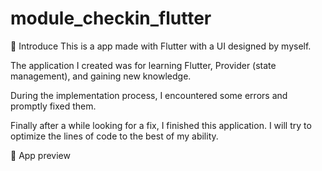 # module_checkin_flutter
👋 Introduce
This is a app made with Flutter with a UI designed by myself.

The application I created was for learning Flutter, Provider (state management), and gaining new knowledge.

During the implementation process, I encountered some errors and promptly fixed them.

Finally after a while looking for a fix, I finished this application. I will try to optimize the lines of code to the best of my ability.

👀 App preview
